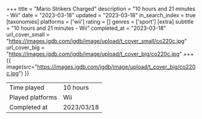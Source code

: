 +++
title = "Mario Strikers Charged"
description = "10 hours and 21 minutes - Wii"
date = "2023-03-18"
updated = "2023-03-18"
in_search_index = true
[taxonomies]
platforms = ['wii']
rating = []
genres = ['sport']
[extra]
subtitle = "10 hours and 21 minutes - Wii"
completed_at = "2023-03-18"
url_cover_small = "https://images.igdb.com/igdb/image/upload/t_cover_small/co220c.jpg"
url_cover_big = "https://images.igdb.com/igdb/image/upload/t_cover_big/co220c.jpg"
+++
{{ image(src="https://images.igdb.com/igdb/image/upload/t_cover_big/co220c.jpg") }}

|              |            |
| ------------ | ---------- |
| Time played  | 10 hours |
| Played platforms    | Wii |
| Completed at | 2023/03/18 |


